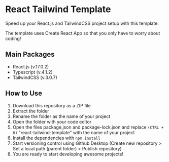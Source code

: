 # React Tailwind Template

Speed up your React.js and TailwindCSS project setup with this template.

The template uses Create React App so that you only have to worry about coding!

## Main Packages

-   React.js (v.17.0.2)
-   Typescript (v.4.1.2)
-   TailwindCSS (v.3.0.7)

## How to Use

1. Download this repository as a ZIP file
2. Extract the folder
3. Rename the folder as the name of your project
4. Open the folder with your code editor
5. Open the files package.json and package-lock.json and replace `(CTRL + H)` "react-tailwind-template" with the name of your project
6. Install the dependencies with `npm install`
7. Start versioning control using Github Desktop (Create new repository > Set a local path (parent folder) > Publish repository)
8. You are ready to start developing awesome projects!
